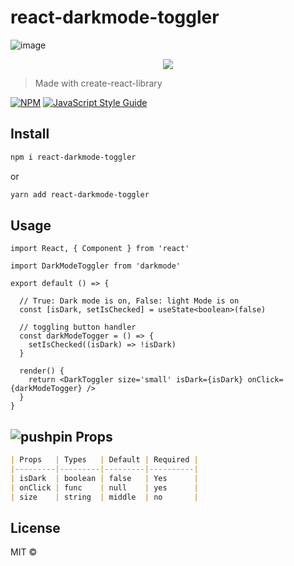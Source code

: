 # react-darkmode-toggler

![image]()
<p align="center">
  <img src="https://i.ibb.co/28G6dL7/darkmode.gif">
</p>

> Made with create-react-library

[![NPM](https://img.shields.io/npm/v/darkmode.svg)](https://www.npmjs.com/package/react-darkmode-toggler) [![JavaScript Style Guide](https://img.shields.io/badge/code_style-standard-brightgreen.svg)](https://standardjs.com)

## Install

```bash
npm i react-darkmode-toggler
```

or

```bash
yarn add react-darkmode-toggler
```

## Usage

```tsx
import React, { Component } from 'react'

import DarkModeToggler from 'darkmode'

export default () => {

  // True: Dark mode is on, False: light Mode is on
  const [isDark, setIsChecked] = useState<boolean>(false)

  // toggling button handler
  const darkModeTogger = () => {
    setIsChecked((isDark) => !isDark)
  }

  render() {
    return <DarkToggler size='small' isDark={isDark} onClick={darkModeTogger} />
  }
}
```

## [](https://github.com/lifeeric)![pushpin](https://github.githubassets.com/images/icons/emoji/unicode/1f4cc.png)  Props

```markdown
| Props   | Types   | Default | Required |
|---------|---------|---------|----------|
| isDark  | boolean | false   | Yes      |
| onClick | func    | null    | yes      |
| size    | string  | middle  | no       |
```


## License

MIT © [](https://github.com/)
